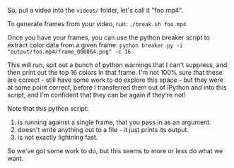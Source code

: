 So, put a video into the `videos/` folder, let's call it "foo.mp4".

To generate frames from your video, run:
  `./break.sh foo.mp4`

Once you have your frames, you can use the python breaker script to extract color data from a given frame:
  `python breaker.py -i "output/foo.mp4/frame_000064.png" -c 16`

This will run, spit out a bunch of python warnings that I can't suppress, and then print out the top 16 colors in that frame. I'm not 100% sure that these are correct - still have some work to do explore this space - but they were at some point correct, before I transferred them out of iPython and into this script, and I'm confident that they can be again if they're not!

Note that this python script:
  1. is running against a single frame, that you pass in as an argument.
  2. doesn't write anything out to a file - it just prints its output.
  3. is not exactly lightning fast.

So we've got some work to do, but this seems to more or less do what we want.
